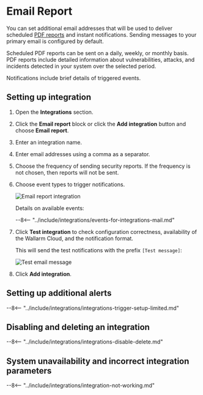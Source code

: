 # Email Report

You can set additional email addresses that will be used to deliver scheduled [PDF reports](../../../user-guides/search-and-filters/custom-report.md) and instant notifications. Sending messages to your primary email is configured by default.

Scheduled PDF reports can be sent on a daily, weekly, or monthly basis. PDF reports include detailed information about vulnerabilities, attacks, and incidents detected in your system over the selected period.

Notifications include brief details of triggered events.

## Setting up integration

1. Open the **Integrations** section.
1. Click the **Email report** block or click the **Add integration** button and choose **Email report**. 
1. Enter an integration name.
1. Enter email addresses using a comma as a separator.
1. Choose the frequency of sending security reports. If the frequency is not chosen, then reports will not be sent.
1. Choose event types to trigger notifications.

    ![Email report integration](../../../images/user-guides/settings/integrations/add-email-report-integration.png)

    Details on available events:

    --8<-- "../include/integrations/events-for-integrations-mail.md"

1. Click **Test integration** to check configuration correctness, availability of the Wallarm Cloud, and the notification format.

    This will send the test notifications with the prefix `[Test message]`:

    ![Test email message](../../../images/user-guides/settings/integrations/test-email-scope-changed.png)

1. Click **Add integration**.

## Setting up additional alerts

--8<-- "../include/integrations/integrations-trigger-setup-limited.md"

## Disabling and deleting an integration

--8<-- "../include/integrations/integrations-disable-delete.md"

## System unavailability and incorrect integration parameters

--8<-- "../include/integrations/integration-not-working.md"
